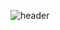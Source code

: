 ![header](https://capsule-render.vercel.app/api?type=rect&color=gradient&height=150&section=header&text=MIN2EO's%20GITHUB&fontSize=50&fontAlign=68&animation=sacleIn)
